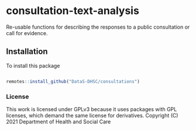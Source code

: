 # consultation-text-analysis
Re-usable functions for describing the responses to a public consultation or call for evidence.

## Installation

To install this package

```R

remotes::install_github("DataS-DHSC/consultations")

```

### License
This work is licensed under GPLv3 because it uses packages with GPL licenses, which demand the same license for derivatives. 
Copyright (C) 2021 Department of Health and Social Care
